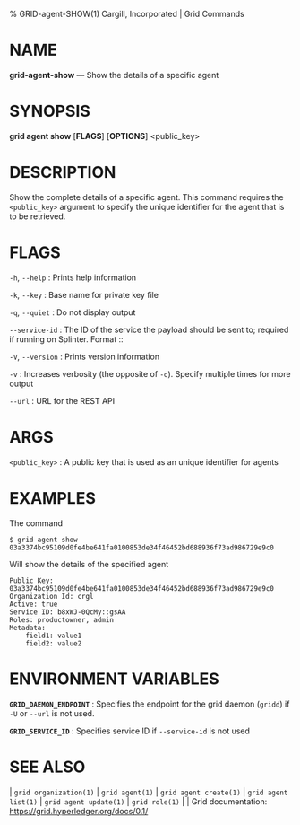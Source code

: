% GRID-agent-SHOW(1) Cargill, Incorporated | Grid Commands

<!--
  Copyright 2021 Cargill Incorporated
  Licensed under Creative Commons Attribution 4.0 International License
  https://creativecommons.org/licenses/by/4.0/
-->

# NAME

**grid-agent-show** — Show the details of a specific agent

# SYNOPSIS

**grid agent show** \[**FLAGS**\] \[**OPTIONS**\] <public_key>

# DESCRIPTION

Show the complete details of a specific agent. This command requires the
`<public_key>` argument to specify the unique identifier for the agent that is to be retrieved.

# FLAGS

`-h`, `--help`
: Prints help information

`-k`, `--key`
: Base name for private key file

`-q`, `--quiet`
: Do not display output

`--service-id`
: The ID of the service the payload should be sent to; required if running on
Splinter. Format <circuit-id>::<service-id>

`-V`, `--version`
: Prints version information

`-v`
: Increases verbosity (the opposite of `-q`). Specify multiple times for more
output

`--url`
: URL for the REST API

# ARGS

`<public_key>`
: A public key that is used as an unique identifier for agents

# EXAMPLES

The command

```
$ grid agent show 03a3374bc95109d0fe4be641fa0100853de34f46452bd688936f73ad986729e9c0
```

Will show the details of the specified agent

```
Public Key: 03a3374bc95109d0fe4be641fa0100853de34f46452bd688936f73ad986729e9c0
Organization Id: crgl
Active: true
Service ID: b8xWJ-0QcMy::gsAA
Roles: productowner, admin
Metadata:
    field1: value1
    field2: value2
```

# ENVIRONMENT VARIABLES

**`GRID_DAEMON_ENDPOINT`**
: Specifies the endpoint for the grid daemon (`gridd`)
if `-U` or `--url` is not used.

**`GRID_SERVICE_ID`**
: Specifies service ID if `--service-id` is not used

# SEE ALSO

| `grid organization(1)`
| `grid agent(1)`
| `grid agent create(1)`
| `grid agent list(1)`
| `grid agent update(1)`
| `grid role(1)`
|
| Grid documentation: https://grid.hyperledger.org/docs/0.1/
